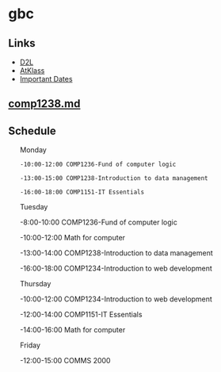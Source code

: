 # gbc
## Links
- [D2L](https://learn.georgebrown.ca)
- [AtKlass](https://app.atklass.com)
- [Important Dates](https://www.georgebrown.ca/current-students/important-dates?term=27246&category=131)
## [comp1238.md](comp1238.md)

## Schedule
<ul>
    Monday
    
    -10:00-12:00 COMP1236-Fund of computer logic
    
    -13:00-15:00 COMP1238-Introduction to data management
    
    -16:00-18:00 COMP1151-IT Essentials

  Tuesday
  
  -8:00-10:00 COMP1236-Fund of computer logic
  
  -10:00-12:00 Math for computer 
  
  -13:00-14:00 COMP1238-Introduction to data management
  
  -16:00-18:00 COMP1234-Introduction to web development

  Thursday
  
  -10:00-12:00 COMP1234-Introduction to web development
  
  -12:00-14:00 COMP1151-IT Essentials
  
  -14:00-16:00 Math for computer

  Friday
  
  -12:00-15:00 COMMS 2000


</ul>
